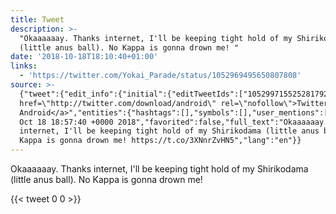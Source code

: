 ```yaml
---
title: Tweet
description: >-
  "Okaaaaaay. Thanks internet, I'll be keeping tight hold of my Shirikodama
  (little anus ball). No Kappa is gonna drown me! "
date: '2018-10-18T18:10:40+01:00'
links:
  - 'https://twitter.com/Yokai_Parade/status/1052969495650807808'
source: >-
  {"tweet":{"edit_info":{"initial":{"editTweetIds":["1052997155252817921"],"editableUntil":"2018-10-18T19:57:40.210Z","editsRemaining":"5","isEditEligible":true}},"retweeted":false,"source":"<a
  href=\"http://twitter.com/download/android\" rel=\"nofollow\">Twitter for
  Android</a>","entities":{"hashtags":[],"symbols":[],"user_mentions":[],"urls":[{"url":"https://t.co/3XNnrZvHN5","expanded_url":"https://twitter.com/Yokai_Parade/status/1052969495650807808","display_url":"twitter.com/Yokai_Parade/s…","indices":["121","144"]}]},"display_text_range":["0","144"],"favorite_count":"0","id_str":"1052997155252817921","truncated":false,"retweet_count":"0","id":"1052997155252817921","possibly_sensitive":false,"created_at":"Thu
  Oct 18 18:57:40 +0000 2018","favorited":false,"full_text":"Okaaaaaay. Thanks
  internet, I'll be keeping tight hold of my Shirikodama (little anus ball). No
  Kappa is gonna drown me! https://t.co/3XNnrZvHN5","lang":"en"}}
---
```

Okaaaaaay. Thanks internet, I'll be keeping tight hold of my Shirikodama (little anus ball). No Kappa is gonna drown me! 
    
{{< tweet 0 0 >}}
    
